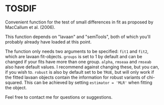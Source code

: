 # TOSDIF

Convenient function for the test of small differences in fit as proposed by MacCallum et al. (2006).

This function depends on "lavaan" and "semTools", both of which you'll probably already have loaded at this point.

The function only needs two arguments to be specified: `fit1` and `fit2`, which are lavaan fit-objects.
`groups` is set to 1 by default and can be changed if your fits have more than one group.
`alpha`, `rmseaa` and `rmseab` also have default values. I recommend against changing these, but you can, if you wish to.
`robust` is also by default set to be `TRUE`, but will only work if the fitted lavaan objects contain the information for robust variants of chi-squared. This can be achieved by setting `estimator = 'MLR'` when fitting the object.



Feel free to contact me for questions or suggestions.